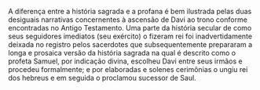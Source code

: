 ﻿A diferença entre a história sagrada e a profana é bem ilustrada pelas duas desiguais narrativas concernentes à ascensão de Davi ao trono conforme encontradas no Antigo Testamento. Uma parte da história secular de como seus seguidores imediatos (seu exército) o fizeram rei foi inadvertidamente deixada no registro pelos sacerdotes que subsequentemente prepararam a longa e prosaica versão da história sagrada na qual é descrito como o profeta Samuel, por indicação divina, escolheu Davi entre seus irmãos e procedeu formalmente; e por elaboradas e solenes cerimônias o ungiu rei dos hebreus e em seguida o proclamou sucessor de Saul.